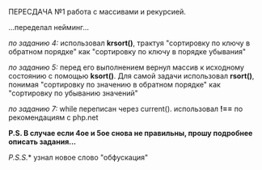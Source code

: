 ПЕРЕСДАЧА №1
работа с массивами и рекурсией.

...переделал нейминг...

*по заданию 4:* использовал **krsort()**, трактуя "сортировку по ключу в обратном порядке" как "сортировку по ключу в порядке убывания"

*по заданию 5:* перед его выполнением вернул массив к исходному состоянию с помощью **ksort()**. 
Для самой задачи использовал **rsort()**, понимая "сортировку по значению в обратном порядке" как "сортировку по убыванию значений"

*по заданию 7:* while переписан через current(). использовал **!==** по рекомендациям с php.net

**P.S. В случае если 4ое и 5ое снова не правильны, прошу подробнее описать задания...**

*P.S.S.** узнал новое слово "обфускация"

